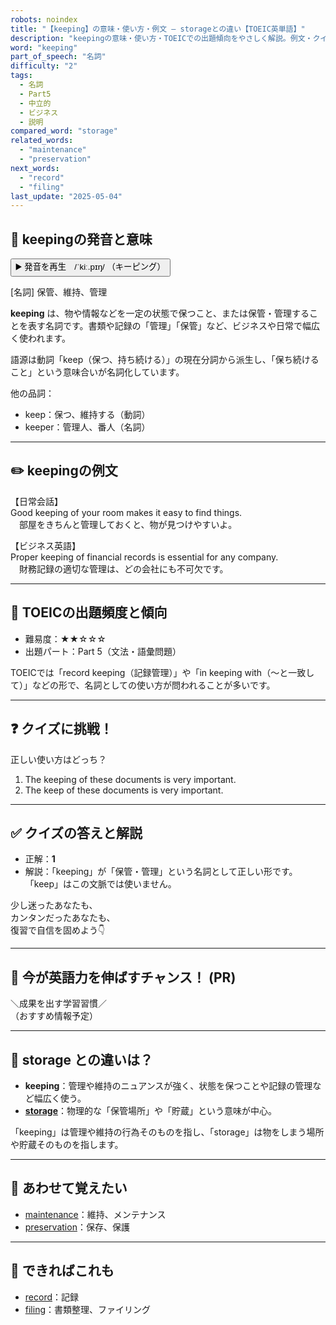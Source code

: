 ```yaml
---
robots: noindex
title: "【keeping】の意味・使い方・例文 ― storageとの違い【TOEIC英単語】"
description: "keepingの意味・使い方・TOEICでの出題傾向をやさしく解説。例文・クイズ付きでstorageとの違いもわかりやすく学べます。"
word: "keeping"
part_of_speech: "名詞"
difficulty: "2"
tags:
  - 名詞
  - Part5
  - 中立的
  - ビジネス
  - 説明
compared_word: "storage"
related_words:
  - "maintenance"
  - "preservation"
next_words:
  - "record"
  - "filing"
last_update: "2025-05-04"
---
```


## 🔰 keepingの発音と意味

<button class="play-audio" onclick="playTTS('keeping')">
  <span class="play-audio-main">
    ▶️ 発音を再生　/ˈkiː.pɪŋ/
  </span>
  <span class="play-audio-sub">
    （キーピング）
  </span>
</button>

[名詞] 保管、維持、管理

**keeping** は、物や情報などを一定の状態で保つこと、または保管・管理することを表す名詞です。書類や記録の「管理」「保管」など、ビジネスや日常で幅広く使われます。

語源は動詞「keep（保つ、持ち続ける）」の現在分詞から派生し、「保ち続けること」という意味合いが名詞化しています。

他の品詞：  
- keep：保つ、維持する（動詞）
- keeper：管理人、番人（名詞）

---

## ✏️ keepingの例文

【日常会話】  
Good keeping of your room makes it easy to find things.  
　部屋をきちんと管理しておくと、物が見つけやすいよ。

【ビジネス英語】  
Proper keeping of financial records is essential for any company.  
　財務記録の適切な管理は、どの会社にも不可欠です。

---

## 🎯 TOEICの出題頻度と傾向

- 難易度：★★☆☆☆
- 出題パート：Part 5（文法・語彙問題）

TOEICでは「record keeping（記録管理）」や「in keeping with（～と一致して）」などの形で、名詞としての使い方が問われることが多いです。

---

## ❓ クイズに挑戦！

正しい使い方はどっち？

1. The keeping of these documents is very important.  
2. The keep of these documents is very important.

---

## ✅ クイズの答えと解説

- 正解：**1**
- 解説：「keeping」が「保管・管理」という名詞として正しい形です。「keep」はこの文脈では使いません。

少し迷ったあなたも、  
カンタンだったあなたも、  
復習で自信を固めよう👇️

---

## 🚀 今が英語力を伸ばすチャンス！ (PR)

<div class="info-center">
＼成果を出す学習習慣／<br>  
（おすすめ情報予定）
</div>

---

## 🤔  storage との違いは？

- **keeping**：管理や維持のニュアンスが強く、状態を保つことや記録の管理など幅広く使う。
- **[storage](/word/storage/)**：物理的な「保管場所」や「貯蔵」という意味が中心。

「keeping」は管理や維持の行為そのものを指し、「storage」は物をしまう場所や貯蔵そのものを指します。

---

## 🧩 あわせて覚えたい

- [maintenance](/word/maintenance/)：維持、メンテナンス
- [preservation](/word/preservation/)：保存、保護

---

## 📖 できればこれも

- [record](/word/record/)：記録
- [filing](/word/filing/)：書類整理、ファイリング

<!-- cvid: aid11_bid26 -->
